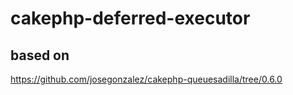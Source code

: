 # cakephp-deferred-executor

## based on

https://github.com/josegonzalez/cakephp-queuesadilla/tree/0.6.0
